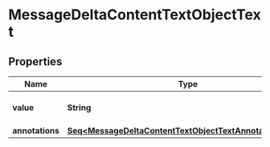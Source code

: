 

# MessageDeltaContentTextObjectText


## Properties

Name | Type | Description | Notes
------------ | ------------- | ------------- | -------------
**value** | **String** | The data that makes up the text. |  [optional]
**annotations** | [**Seq&lt;MessageDeltaContentTextObjectTextAnnotationsInner&gt;**](MessageDeltaContentTextObjectTextAnnotationsInner.md) |  |  [optional]



